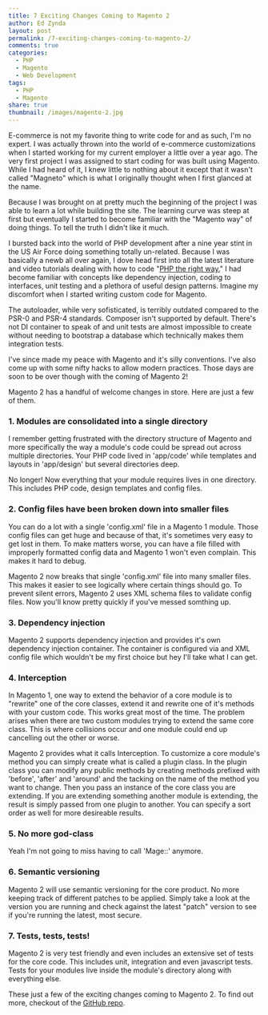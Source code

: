 ```yaml
---
title: 7 Exciting Changes Coming to Magento 2
author: Ed Zynda
layout: post
permalink: /7-exciting-changes-coming-to-magento-2/
comments: true
categories:
  - PHP
  - Magento
  - Web Development
tags:
  - PHP
  - Magento
share: true
thumbnail: /images/magento-2.jpg
---
```

E-commerce is not my favorite thing to write code for and as such, I'm no expert. I was actually thrown into the world of e-commerce customizations when I started working for my current employer a little over a year ago. The very first project I was assigned to start coding for was built using Magento. While I had heard of it, I knew little to nothing about it except that it wasn't called "Magneto" which is what I originally thought when I first glanced at the name.

Because I was brought on at pretty much the beginning of the project I was able to learn a lot while building the site. The learning curve was steep at first but eventually I started to become familiar with the "Magento way" of doing things. To tell the truth I didn't like it much.

I bursted back into the world of PHP development after a nine year stint in the US Air Force doing something totally un-related. Because I was basically a newb all over again, I dove head first into all the latest literature and video tutorials dealing with how to code "[PHP the right way.](http://www.phptherightway.com/)" I had become familiar with concepts like dependency injection, coding to interfaces, unit testing and a plethora of useful design patterns. Imagine my discomfort when I started writing custom code for Magento.

The autoloader, while very sofisticated, is terribly outdated compared to the PSR-0 and PSR-4 standards. Composer isn't supported by default. There's not DI container to speak of and unit tests are almost impossible to create without needing to bootstrap a database which technically makes them integration tests.

I've since made my peace with Magento and it's silly conventions. I've also come up with some nifty hacks to allow modern practices. Those days are soon to be over though with the coming of Magento 2!

Magento 2 has a handful of welcome changes in store. Here are just a few of them.

### 1. Modules are consolidated into a single directory
I remember getting frustrated with the directory structure of Magento and more specifically the way a module's code could be spread out across multiple directories. Your PHP code lived in 'app/code' while templates and layouts in 'app/design' but several directories deep. 

No longer! Now everything that your module requires lives in one directory. This includes PHP code, design templates and config files.

### 2. Config files have been broken down into smaller files
You can do a lot with a single 'config.xml' file in a Magento 1 module. Those config files can get huge and because of that, it's sometimes very easy to get lost in them. To make matters worse, you can have a file filled with improperly formatted config data and Magento 1 won't even complain. This makes it hard to debug. 

Magento 2 now breaks that single 'config.xml' file into many smaller files. This makes it easier to see logically where certain things should go. To prevent silent errors, Magento 2 uses XML schema files to validate config files. Now you'll know pretty quickly if you've messed somthing up.

### 3. Dependency injection
Magento 2 supports dependency injection and provides it's own dependency injection container. The container is configured via and XML config file which wouldn't be my first choice but hey I'll take what I can get.

### 4. Interception
In Magento 1, one way to extend the behavior of a core module is to "rewrite" one of the core classes, extend it and rewrite one of it's methods with your custom code. This works great most of the time. The problem arises when there are two custom modules trying to extend the same core class. This is where collisions occur and one module could end up cancelling out the other or worse.

Magento 2 provides what it calls Interception. To customize a core module's method you can simply create what is called a plugin class. In the plugin class you can modify any public methods by creating methods prefixed with 'before', 'after' and 'around' and the tacking on the name of the method you want to change. Then you pass an instance of the core class you are extending. If you are extending something another module is extending, the result is simply passed from one plugin to another. You can specify a sort order as well for more desireable results.

### 5. No more god-class
Yeah I'm not going to miss having to call 'Mage::<whatever>' anymore.

### 6. Semantic versioning
Magento 2 will use semantic versioning for the core product. No more keeping track of different patches to be applied. Simply take a look at the version you are running and check against the latest "patch" version to see if you're running the latest, most secure.

### 7. Tests, tests, tests!
Magento 2 is very test friendly and even includes an extensive set of tests for the core code. This includes unit, integration and even javascript tests. Tests for your modules live inside the module's directory along with everything else.

These just a few of the exciting changes coming to Magento 2. To find out more, checkout of the [GitHub repo](https://github.com/magento/magento2).
